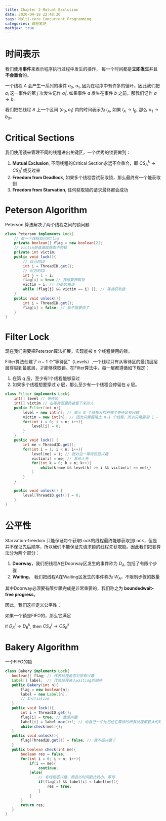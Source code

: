 ```yaml
---
title: Chapter 2 Mutual Exclusion
date: 2020-04-18 22:48:20
tags: Multi-core Concurrent Programming
categories: 课程笔记
mathjax: true
---
```

# 时间表示

我们使用**事件**来表示程序执行过程中发生的操作， 每一个时间都是**立即发生**并且**不会重合**的。

一个线程 $A$ 会产生一系列的事件 $a_0$, $a_1$, 因为在程序中有许多的循环，因此我们把 $a_i$ 这一事件的第 $j$ 次发生记作 $a_i^j$. 如果事件 $a$ 发生在事件 $b$ 之前，那我们记作 $a\rightarrow b$.

我们把在线程 $A$ 上一个区间 $(a_0, a_1)$ 内的时间表示为  $I_A$, 如果  $I_A \rightarrow I_B$, 那么  $a_1 \rightarrow b_0$。

<!--more-->

# Critical Sections

我们使用锁来管理不同的线程进出关键区，一个优秀的锁要做到：

1. **Mutual Exclusion**, 不同线程的Critical Section永远不会重合，即 $CS_A^k \rightarrow CS_B^j$ 或反过来 
2. **Freedom from Deadlock**, 如果多个线程尝试获取锁，那么最终有一个能获取到
3. **Freedom from Starvation**, 任何获取锁的请求最终都会成功

# Peterson Algorithm

Peterson 算法解决了两个线程之间的锁问题

```java
class Peterson implements Lock{
    // 每一个线程自己的flag
    private boolean[] flag = new boolean[2];
    // victim是谁谁就获取不到锁
    private int victim;
    public void lock(){
        // 自己的ID
        int i = ThreadID.get();
        // 对方的ID
        int j = 1 - i;
        flag[i] = true // 我想要获取锁
        victim = i; // 但是您先请
        while (flag[j] && victim == i) {}; // 等待获取锁
    }
    public void unlock(){
        int i = ThreadID.get();
        flag[i] = false; // 我不需要锁了
    }
}
```

# Filter Lock

现在我们需要把Peterson算法扩展，实现能被 $n$ 个线程使用的锁。

Filter算法创建了 $n-1$ 个“等待区”（Levels）,一个线程只有从等待区的最顶层层层穿越到最底层，才能够获取锁。在Filter算法中，每一层都遵循如下规定：

1. 在第 $q$ 层，至少有1个线程能够穿过
2. 如果多个线程想要穿过 $q$ 层，那么至少有一个线程会停留在 $q$ 层。

```java
class Filter implements Lock{
    int[] level // 等待区
    int[] victim // 在等待区最终被留下来的人
    public Filter(int n){
        level = new int[n]; // 表示 N 个线程分别对哪个等待区有兴趣
        victim = new int[n]; // 因为只需要阻止 n-1 个线程，所以只需要用 1 - n-1
        for(int i = 0; i < n; i++){
            level[i] = 0;
        }
    }
    public void lock() {
        int me = ThreadID.get();
        for(int i = 1; i < n; i++){
            level[me] = i; // 我对这一等待区感兴趣
            victim[i] = me; // 其他人先
            for(int k = 0; k < n; k++){
                while(k!=me && level[k] >= i && victim[i] == me){}
            }
        }
    }

    public void unlock() {
        level[ThreadID.get()] = 0;
    }
}
```

# 公平性

Starvation-freedom 只能保证每个获取Lock的线程最终能够获取到Lock，但是并不保证先后顺序，所以我们不能保证先请求锁的线程先获取锁。因此我们把锁算法分为两个部分：

1. **Doorway**，我们把线程A在Doorway区发生的事件称为 $D_A$, 包括了有限个步骤
2. **Waiting**，  我们把线程A在Waiting区发生的事件称为 $W_A$，不限制步骤的数量

其中Doorway必须要有限步骤完成是非常重要的，我们称之为 **boundedwait-free progress**。

因此，我们这样定义公平性：

如果一个锁是FIFO的，那么它满足

If $D_A^j \rightarrow D_B^k$, then $CS_A^j \rightarrow CS_B^k$

# Bakery Algorithm

 一个FIFO的锁

 ```java
class Bakery implements Lock{
    boolean[] flag; // 代表线程是否对锁有兴趣
    Label[] label;  // 代表线程进入waiting的顺序
    public Bakery(int n){
        flag = new boolean[n];
        label = new Label[n];
        // Initialize
    }
    public void lock(){
        int i = ThreadID.get();
        flag[i] = true; // 我感兴趣
        label[i] = label.max()+1; // 给自己一个比已经在等待的所有线程都要大的时间戳（最后来的）
        while(check(me)){};
    }
    public void unlock(){
        flag[ThreadID.get()] = false; // 我不感兴趣了
    }
    public boolean check(int me){
        boolean res = false;
        for(int i = 0; i < n; i++){
            if(i == me){
                continue;
            }else{
                // 有线程感兴趣，而且的时间戳比我小，等待
                if(flag[i] && label[i] < label[me]){
                    res = true;
                }
            }
        }
        return res;
    }
}
 ```



